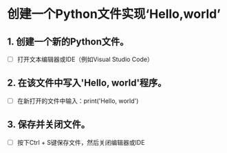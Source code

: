 # 创建一个Python文件实现‘Hello,world’

## 1. 创建一个新的Python文件。

- [ ] 打开文本编辑器或IDE（例如Visual Studio Code）

## 2. 在该文件中写入'Hello, world'程序。

- [ ] 在新打开的文件中输入：print('Hello, world')

## 3. 保存并关闭文件。

- [ ] 按下Ctrl + S键保存文件，然后关闭编辑器或IDE

